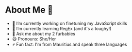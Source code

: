 # About Me 👋

- 🔭 I’m currently working on finetuning my JavaScript skills
- 🌱 I’m currently learning RegEx (and it's a toughy!)
- 💬 Ask me about my 2 furbabies
- 😄 Pronouns: She/Her
- ⚡ Fun fact: I'm from Mauritius and speak three languages

